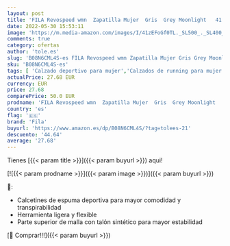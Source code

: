 ```yaml
---
layout: post
title: 'FILA Revospeed wmn  Zapatilla Mujer  Gris  Grey Moonlight   41 EU'
date: 2022-05-30 15:53:11
image: 'https://m.media-amazon.com/images/I/41zEFoGf0TL._SL500_._SL400_.jpg'
comments: true
category: ofertas
author: 'tole.es'
slug: 'B08N6CML4S-es FILA Revospeed wmn Zapatilla Mujer Gris Grey Moonlight 41 EU'
sku: 'B08N6CML4S-es'
tags: [ 'Calzado deportivo para mujer','Calzados de running para mujer','Calzados para correr en asfalto para mujer','Zapatillas casual para mujer','Zapatillas y calzado deportivo para mujer','Zapatos','Zapatos para mujer','Zapatos y complementos','fila','zapatilla','🇪🇸', ]
actualPrice: 27.68 EUR
currency: EUR
price: 27.68
comparePrice: 50.0 EUR
prodname: 'FILA Revospeed wmn  Zapatilla Mujer  Gris  Grey Moonlight   41 EU'
country: 'es'
flag: '🇪🇸'
brand: 'Fila'
buyurl: 'https://www.amazon.es/dp/B08N6CML4S/?tag=tolees-21'
descuento: '44.64'
average: '27.68'
---
```


Tienes [{{< param title >}}]({{< param buyurl >}}) aqui!

[![{{< param prodname >}}]({{< param image >}})]({{< param buyurl >}})

🔎:

- Calcetines de espuma deportiva para mayor comodidad y transpirabilidad
- Herramienta ligera y flexible
- Parte superior de malla con talón sintético para mayor estabilidad

[🛒 Comprar!!!]({{< param buyurl >}})
